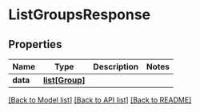 # ListGroupsResponse

## Properties
Name | Type | Description | Notes
------------ | ------------- | ------------- | -------------
**data** | [**list[Group]**](Group.md) |  | 

[[Back to Model list]](../README.md#documentation-for-models) [[Back to API list]](../README.md#documentation-for-api-endpoints) [[Back to README]](../README.md)

